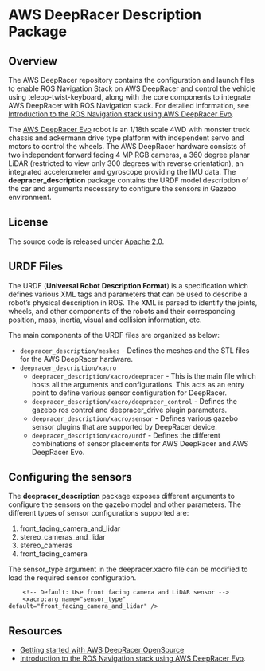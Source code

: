 # AWS DeepRacer Description Package

## Overview

The AWS DeepRacer repository contains the configuration and launch files to enable ROS Navigation Stack on AWS DeepRacer and control the vehicle using teleop-twist-keyboard, along with the core components to integrate AWS DeepRacer with ROS Navigation stack. For detailed information, see [Introduction to the ROS Navigation stack using AWS DeepRacer Evo](https://github.com/aws-deepracer/aws-deepracer/introduction-to-the-ros-navigation-stack-using-aws-deepracer-evo.md).

The [AWS DeepRacer Evo](https://aws.amazon.com/deepracer/) robot is an 1/18th scale 4WD with monster truck chassis and ackermann drive type platform with independent servo and motors to control the wheels. The AWS DeepRacer hardware consists of two independent forward facing 4 MP RGB cameras, a 360 degree planar LiDAR (restricted to view only 300 degrees with reverse orientation), an integrated accelerometer and gyroscope providing the IMU data. The **deepracer_description** package contains the URDF model description of the car and arguments necessary to configure the sensors in Gazebo environment. 

## License

The source code is released under [Apache 2.0](https://aws.amazon.com/apache-2-0/).

## URDF Files

The URDF (**Universal Robot Description Format**) is a specification which defines various XML tags and parameters that can be used to describe a robot’s physical description in ROS. The XML is parsed to identify the joints, wheels, and other components of the robots and their corresponding position, mass, inertia, visual and collision information, etc.

The main components of the URDF files are organized as below:

* `deepracer_description/meshes` - Defines the meshes and the STL files for the AWS DeepRacer hardware.
* `deepracer_description/xacro`
    * `deepracer_description/xacro/deepracer` - This is the main file which hosts all the arguments and configurations. This acts as an entry point to define various sensor configuration for DeepRacer.
    * `deepracer_description/xacro/deepracer_control` - Defines the gazebo ros control and deepracer_drive plugin parameters.
    * `deepracer_description/xacro/sensor` - Defines various gazebo sensor plugins that are supported by DeepRacer device.
    * `deepracer_description/xacro/urdf` - Defines the different combinations of sensor placements for AWS DeepRacer and AWS DeepRacer Evo.



## Configuring the sensors

The **deepracer_description** package exposes different arguments to configure the sensors on the gazebo model and other parameters. The different types of sensor configurations supported are:

1. front_facing_camera_and_lidar
2. stereo_cameras_and_lidar
3. stereo_cameras
4. front_facing_camera

The sensor_type argument in the deepracer.xacro file can be modified to load the required sensor configuration.

        <!-- Default: Use front facing camera and LiDAR sensor -->
        <xacro:arg name="sensor_type" default="front_facing_camera_and_lidar" />

## Resources

* [Getting started with AWS DeepRacer OpenSource](https://github.com/aws-deepracer/aws-deepracer-launcher/blob/main/getting-started.md)
* [Introduction to the ROS Navigation stack using AWS DeepRacer Evo](https://github.com/aws-deepracer/aws-deepracer/introduction-to-the-ros-navigation-stack-using-aws-deepracer-evo.md).
